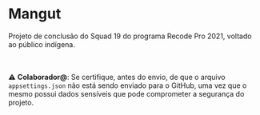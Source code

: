 # Mangut

Projeto de conclusão do Squad 19 do programa Recode Pro 2021, voltado ao público indígena.


<br><br>
⚠️ **Colaborador@**: Se certifique, antes do envio, de que o arquivo `appsettings.json` não está sendo enviado para o GitHub, uma vez que o mesmo possui dados sensíveis que pode comprometer a segurança do projeto. 